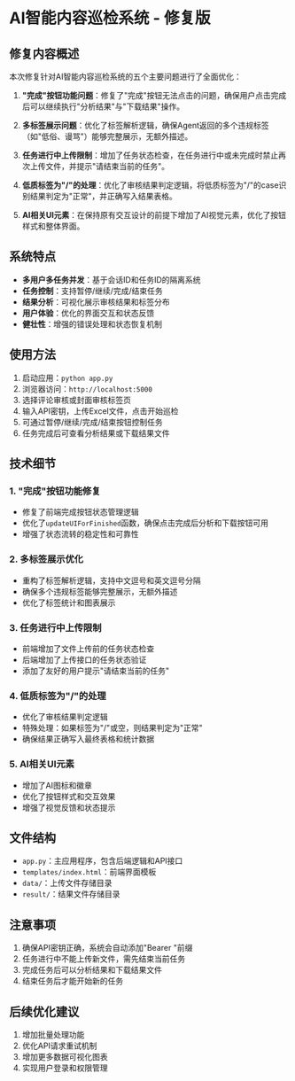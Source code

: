 # AI智能内容巡检系统 - 修复版

## 修复内容概述

本次修复针对AI智能内容巡检系统的五个主要问题进行了全面优化：

1. **"完成"按钮功能问题**：修复了"完成"按钮无法点击的问题，确保用户点击完成后可以继续执行"分析结果"与"下载结果"操作。

2. **多标签展示问题**：优化了标签解析逻辑，确保Agent返回的多个违规标签（如"低俗、谩骂"）能够完整展示，无额外描述。

3. **任务进行中上传限制**：增加了任务状态检查，在任务进行中或未完成时禁止再次上传文件，并提示"请结束当前的任务"。

4. **低质标签为"/"的处理**：优化了审核结果判定逻辑，将低质标签为"/"的case识别结果判定为"正常"，并正确写入结果表格。

5. **AI相关UI元素**：在保持原有交互设计的前提下增加了AI视觉元素，优化了按钮样式和整体界面。

## 系统特点

- **多用户多任务并发**：基于会话ID和任务ID的隔离系统
- **任务控制**：支持暂停/继续/完成/结束任务
- **结果分析**：可视化展示审核结果和标签分布
- **用户体验**：优化的界面交互和状态反馈
- **健壮性**：增强的错误处理和状态恢复机制

## 使用方法

1. 启动应用：`python app.py`
2. 浏览器访问：`http://localhost:5000`
3. 选择评论审核或封面审核标签页
4. 输入API密钥，上传Excel文件，点击开始巡检
5. 可通过暂停/继续/完成/结束按钮控制任务
6. 任务完成后可查看分析结果或下载结果文件

## 技术细节

### 1. "完成"按钮功能修复

- 修复了前端完成按钮状态管理逻辑
- 优化了`updateUIForFinished`函数，确保点击完成后分析和下载按钮可用
- 增强了状态流转的稳定性和可靠性

### 2. 多标签展示优化

- 重构了标签解析逻辑，支持中文逗号和英文逗号分隔
- 确保多个违规标签能够完整展示，无额外描述
- 优化了标签统计和图表展示

### 3. 任务进行中上传限制

- 前端增加了文件上传前的任务状态检查
- 后端增加了上传接口的任务状态验证
- 添加了友好的用户提示"请结束当前的任务"

### 4. 低质标签为"/"的处理

- 优化了审核结果判定逻辑
- 特殊处理：如果标签为"/"或空，则结果判定为"正常"
- 确保结果正确写入最终表格和统计数据

### 5. AI相关UI元素

- 增加了AI图标和徽章
- 优化了按钮样式和交互效果
- 增强了视觉反馈和状态提示

## 文件结构

- `app.py`：主应用程序，包含后端逻辑和API接口
- `templates/index.html`：前端界面模板
- `data/`：上传文件存储目录
- `result/`：结果文件存储目录

## 注意事项

1. 确保API密钥正确，系统会自动添加"Bearer "前缀
2. 任务进行中不能上传新文件，需先结束当前任务
3. 完成任务后可以分析结果和下载结果文件
4. 结束任务后才能开始新的任务

## 后续优化建议

1. 增加批量处理功能
2. 优化API请求重试机制
3. 增加更多数据可视化图表
4. 实现用户登录和权限管理
